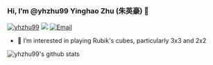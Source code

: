 ### Hi, I’m @yhzhu99 Yinghao Zhu (朱英豪) 👋

<a href="https://github.com/yhzhu99"><img src="https://komarev.com/ghpvc/?username=yhzhu99" alt="yhzhu99" /></a>
<a href="https://github.com/yhzhu99?tab=followers"><img src="https://img.shields.io/github/followers/yhzhu99"></a>
<a href="mailto:yhzhu99@gmail.com"><img src="https://img.shields.io/badge/Email-yhzhu99@gmail.com-pink" alt="Email" /></a>

- 👀 I’m interested in playing Rubik's cubes, particularly 3x3 and 2x2

![yhzhu99's github stats](https://github-readme-stats.vercel.app/api?username=yhzhu99&show_icons=true&count_private=true&hide=prs)
